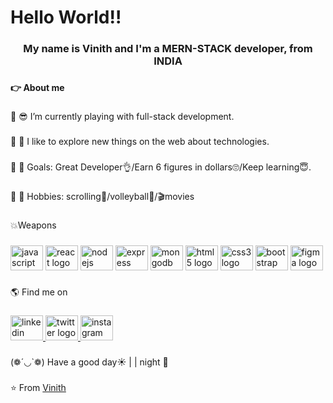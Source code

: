 
<h1 align="left">Hello World!!</h1>
<h3 align="center">My name is Vinith and I'm a MERN-STACK developer, from INDIA</h3>

###

<h4 align="left">👉 About me</h4>

###

<p align="left">🔹 😎 I’m currently playing with full-stack development.</p>

###

<p align="left">🔹 🤩 I like to explore new things on the web about technologies.</p>

###

<p align="left">🔹 🎯 Goals: Great Developer👌/Earn 6 figures in dollars🙄/Keep learning😇.</p>

###

<p align="left">🔹 🧩 Hobbies: scrolling📱/volleyball🏐/🎬movies</p>

###

<p align="left">💥Weapons</p>

###

<div align="left">
  <img src="https://cdn.jsdelivr.net/gh/devicons/devicon/icons/javascript/javascript-original.svg" height="40" width="52" alt="javascript logo"  />
  <img src="https://cdn.jsdelivr.net/gh/devicons/devicon/icons/react/react-original.svg" height="40" width="52" alt="react logo"  />
  <img src="https://cdn.jsdelivr.net/gh/devicons/devicon/icons/nodejs/nodejs-original.svg" height="40" width="52" alt="nodejs logo"  />
  <img src="https://cdn.jsdelivr.net/gh/devicons/devicon/icons/express/express-original.svg" height="40" width="52" alt="express logo"  />
  <img src="https://cdn.jsdelivr.net/gh/devicons/devicon/icons/mongodb/mongodb-original.svg" height="40" width="52" alt="mongodb logo"  />
  <img src="https://cdn.jsdelivr.net/gh/devicons/devicon/icons/html5/html5-original.svg" height="40" width="52" alt="html5 logo"  />
  <img src="https://cdn.jsdelivr.net/gh/devicons/devicon/icons/css3/css3-original.svg" height="40" width="52" alt="css3 logo"  />
  <img src="https://cdn.jsdelivr.net/gh/devicons/devicon/icons/bootstrap/bootstrap-original.svg" height="40" width="52" alt="bootstrap logo"  />
  <img src="https://cdn.jsdelivr.net/gh/devicons/devicon/icons/figma/figma-original.svg" height="40" width="52" alt="figma logo"  />
</div>

###

<p align="left">🌎 Find me on</p>

###

<div align="left">
  <a href="https://www.linkedin.com/in/vinith-devadiga-79a342231/" target="_blank">
    <img src="https://raw.githubusercontent.com/maurodesouza/profile-readme-generator/master/src/assets/icons/social/linkedin/default.svg" width="52" height="40" alt="linkedin logo"  />
  </a>
  <a href="https://twitter.com/VD990O" target="_blank">
    <img src="https://raw.githubusercontent.com/maurodesouza/profile-readme-generator/master/src/assets/icons/social/twitter/default.svg" width="52" height="40" alt="twitter logo"  />
  </a>
  <a href="https://instagram.com/mr.vd9900" target="_blank">
    <img src="https://raw.githubusercontent.com/maurodesouza/profile-readme-generator/master/src/assets/icons/social/instagram/default.svg" width="52" height="40" alt="instagram logo"  />
  </a>
</div>

###

<p align="left">(❁´◡`❁) Have a good day☀ | | night 🌙</p>

###
⭐️ From [Vinith](https://github.com/vd9900)

